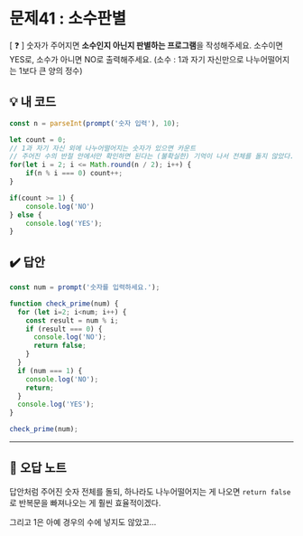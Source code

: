 # 문제41 : 소수판별

[ ❓ ] 숫자가 주어지면 **소수인지 아닌지 판별하는 프로그램**을 작성해주세요.
소수이면 YES로, 소수가 아니면 NO로 출력해주세요.
(소수 : 1과 자기 자신만으로 나누어떨어지는 1보다 큰 양의 정수)


## 💡 내 코드
```js
const n = parseInt(prompt('숫자 입력'), 10);

let count = 0;
// 1과 자기 자신 외에 나누어떨어지는 숫자가 있으면 카운트
// 주어진 수의 반절 안에서만 확인하면 된다는 (불확실한) 기억이 나서 전체를 돌지 않았다..!
for(let i = 2; i <= Math.round(n / 2); i++) {
	if(n % i === 0) count++;
}

if(count >= 1) {
	console.log('NO')
} else {
	console.log('YES');
}
```


## ✔️ 답안
```js
const num = prompt('숫자를 입력하세요.');

function check_prime(num) {
  for (let i=2; i<num; i++) {
    const result = num % i;
    if (result === 0) {
      console.log('NO');
      return false;
    }
  }
  if (num === 1) {
    console.log('NO');
    return;
  }
  console.log('YES');
}

check_prime(num);
```


---
## 📓 오답 노트
답안처럼 주어진 숫자 전체를 돌되, 하나라도 나누어떨어지는 게 나오면 `return false`로 반복문을 빠져나오는 게 훨씬 효율적이겠다. 

그리고 1은 아예 경우의 수에 넣지도 않았고... 


